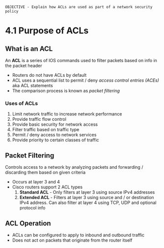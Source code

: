 `OBJECTIVE - Explain how ACLs are used as part of a network security policy`

# 4.1 Purpose of ACLs
## What is an ACL
An **ACL** is a series of IOS commands used to filter packets based on info in the packet header
- Routers do not have ACLs by default
- ACL uses a sequential list to permit / deny *access control entries (ACEs)*  aka ACL statements
- The comparison process is known as *packet filtering*

### Uses of ACLs
1. Limit network traffic to increase network performance
2. Provide traffic flow control
3. Provide basic security for network access
4. Filter traffic based on traffic type
5. Permit / deny access to network services
6. Provide priority to certain classes of traffic 

## Packet Filtering
Controls access to a network by analyzing packets and forwarding / discarding them based on given criteria
- Occurs at layer 3 and 4
- Cisco routers support 2 ACL types
	1. **Standard ACL** - Only filters at layer 3 using source IPv4 addresses
	2. **Extended ACL** - Filters at layer 3 using source and / or destination IPv4 address. Can also filter at layer 4 using TCP, UDP and optional protocol info

## ACL Operation
- ACLs can be configured to apply to inbound and outbound traffic
- Does not act on packets that originate from the router itself